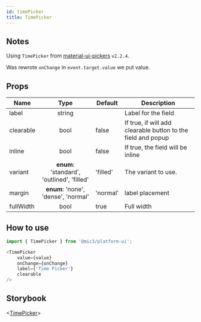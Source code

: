 ```yaml
---
id: timePicker
title: TimePicker
---
```


## Notes

Using `TimePicker` from [material-ui-pickers](https://material-ui-pickers-v2.dmtr-kovalenko.now.sh/api/timepicker) `v2.2.4`.

Was rewrote `onChange` in `event.target.value` we put value.

## Props

Name      |                    Type                    | Default  | Description
--------- | :----------------------------------------: | -------- | ------------------------------------------------------------
label     |                   string                   |          | Label for the field
clearable |                    bool                    | false    | If true, if will add clearable button to the field and popup
inline    |                    bool                    | false    | If true, the field will be inline
variant   | **enum**: 'standard', 'outlined', 'filled' | 'filled' | The variant to use.
margin    |    **enum**: 'none', 'dense', 'normal'     | 'normal' | label placement
fullWidth |                    bool                    | true     | Full width

## How to use

```javascript
import { TimePicker } from '@mic3/platform-ui';

<TimePicker
    value={value}
    onChange={onChange}
    label={'Time Picker'}
    clearable
/>
```

## Storybook

<[TimePicker](/redirect?/storybook/index.html?path=/story/components-datetimepickers--timepicker)>

